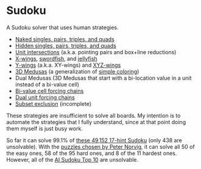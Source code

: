 # Sudoku

A Sudoku solver that uses human strategies.

* [Naked singles, pairs, triples, and quads](http://www.sudokuwiki.org/Naked_Candidates)
* [Hidden singles, pairs, triples, and quads](http://www.sudokuwiki.org/Hidden_Candidates)
* [Unit intersections](http://www.sudokuwiki.org/Intersection_Removal) (a.k.a.
  pointing pairs and box+line reductions)
* [X-wings](http://www.sudokuwiki.org/X_Wing_Strategy),
  [swordfish](http://www.sudokuwiki.org/Sword_Fish_Strategy), and
  [jellyfish](http://www.sudokuwiki.org/Jelly_Fish_Strategy)
* [Y-wings](http://www.sudokuwiki.org/Y_Wing_Strategy) (a.k.a. XY-wings) and
  [XYZ-wings](http://www.sudokuwiki.org/XYZ_Wing)
* [3D Medusas](http://www.sudokuwiki.org/3D_Medusa) (a generalization of
  [simple coloring](http://www.sudokuwiki.org/Singles_Chains))
* Dual Medusas (3D Medusas that start with a bi-location value in a unit instead
  of a bi-value cell)
* [Bi-value cell forcing chains](http://www.sudokuwiki.org/Cell_Forcing_Chains)
* [Dual unit forcing chains](http://www.sudokuwiki.org/Unit_Forcing_Chains)
* [Subset exclusion](http://www.sudokuwiki.org/Aligned_Pair_Exclusion) (incomplete)

These strategies are insufficient to solve all boards. My intention is to
automate the strategies that I fully understand, since at that point doing them
myself is just busy work.

So far it can solve 99.1% of
[these 49,152 17-hint Sudoku](http://staffhome.ecm.uwa.edu.au/~00013890/sudokumin.php)
(only 438 are unsolvable). With the
[puzzles chosen by Peter Norvig](http://norvig.com/sudoku.html),
it can solve all 50 of the easy ones, 58 of the 95 hard ones, and 8 of the 11
hardest ones. However, all of the
[AI Sudoku Top 10](http://www.aisudoku.com/en/AIwME.html)
are unsolvable.
